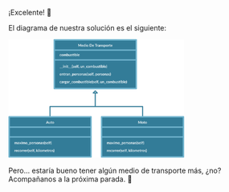 ¡Excelente! :clap: 

El diagrama de nuestra solución es el siguiente: 

<img src="https://raw.githubusercontent.com/MumukiProject/mumuki-guia-python3-herencia-python-v-2021/master/assets/clases_4_1648218022376.8.svg" alt="clases_4_1648218022376.8.svg" width="350px" height="auto">

Pero... estaría bueno tener algún medio de transporte más, ¿no? Acompañanos a la próxima parada. :bus: